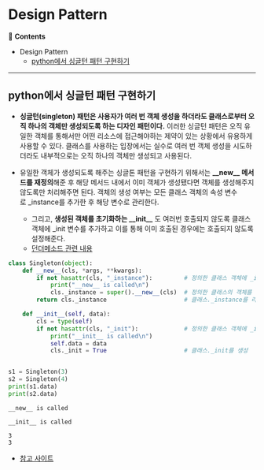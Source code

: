 # Design Pattern

📖 **Contents**

- Design Pattern
  - [python에서 싱글턴 패턴 구현하기](#python에서-싱글턴-패턴-구현하기)

* * *

## python에서 싱글턴 패턴 구현하기
- **싱글턴(singleton) 패턴은 사용자가 여러 번 객체 생성을 하더라도 클래스로부터 오직 하나의 객체만 생성되도록 하는 디자인 패턴이다.** 이러한 싱글턴 패턴은 오직 유일한 객체를 통해서만 어떤 리소스에 접근해야하는 제약이 있는 상황에서 유용하게 사용할 수 있다. 클래스를 사용하는 입장에서는 실수로 여러 번 객체 생성을 시도하더라도 내부적으로는 오직 하나의 객체만 생성되고 사용된다.

- 유일한 객체가 생성되도록 해주는 싱글톤 패턴을 구현하기 위해서는 **\_\_new\__ 메서드를 재정의**해준 후 해당 메서드 내에서 이미 객체가 생성됐다면 객체를 생성해주지 않도록만 처리해주면 된다. 객체의 생성 여부는 모든 클래스 객체의 속성 변수로 \_instance를 추가한 후 해당 변수로 관리한다.
  - 그리고, **생성된 객체를 초기화하는 \_\_init\__** 도 여러번 호출되지 않도록 클래스 객체에 \_init 변수를 추가하고 이를 통해 이미 호출된 경우에는 호출되지 않도록 설정해준다.
  - [던더메소드 관련 내용](https://github.com/tkdqor/TIL/blob/main/%EA%B8%B0%EC%88%A0%20%EB%A9%B4%EC%A0%91%20%EB%8C%80%EB%B9%84%20%EA%B8%B0%EB%B3%B8%20%EA%B0%9C%EB%85%90%20%EC%A0%95%EB%A6%AC/Python.md#%EB%8D%98%EB%8D%94new%EB%8D%98%EB%8D%94-%EB%B3%80%EC%88%98%EC%99%80-%EB%8D%98%EB%8D%94init%EB%8D%98%EB%8D%94-%ED%95%A8%EC%88%98%EC%9D%98-%EC%B0%A8%EC%9D%B4)

```python
class Singleton(object):
    def __new__(cls, *args, **kwargs):
        if not hasattr(cls, "_instance"):         # 정의한 클래스 객체에 _instance 속성이 없다면
            print("__new__ is called\n")
            cls._instance = super().__new__(cls)  # 정의한 클래스의 객체를 생성
        return cls._instance                      # 클래스._instance를 리턴

    def __init__(self, data):
        cls = type(self)
        if not hasattr(cls, "_init"):             # 정의한 클래스 객체에 _init 속성이 없다면
            print("__init__ is called\n")
            self.data = data
            cls._init = True                      # 클래스._init를 생성


s1 = Singleton(3)
s2 = Singleton(4)
print(s1.data)
print(s2.data)
```
```terminal
__new__ is called

__init__ is called

3
3
```

- [참고 사이트](https://wikidocs.net/69361)
